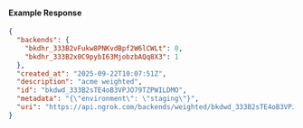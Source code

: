 <!-- Code generated for API Clients. DO NOT EDIT. -->

#### Example Response

```json
{
  "backends": {
    "bkdhr_333B2vFukw8PNKvdBpf2W6lCWLt": 0,
    "bkdhr_333B2x0C9pybI63MjobzbAQq8X3": 1
  },
  "created_at": "2025-09-22T10:07:51Z",
  "description": "acme weighted",
  "id": "bkdwd_333B2sTE4oB3VPJO79TZPWILDMO",
  "metadata": "{\"environment\": \"staging\"}",
  "uri": "https://api.ngrok.com/backends/weighted/bkdwd_333B2sTE4oB3VPJO79TZPWILDMO"
}
```
